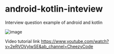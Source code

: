 # android-kotlin-inteview
Interview question example of android and kotlin 

![image]([https://user-images.githubusercontent.com/2928650/171377063-f383b5fe-0ac5-47e6-ad5a-7bba12c3b4a6.png](https://github.com/hemantvc/android-kotlin-inteview/blob/recycler_view/screenshots/songs-list.png))


Video tutorial link
https://www.youtube.com/watch?v=2eRVOVylwSE&ab_channel=CheezyCode
